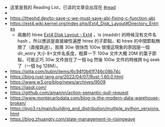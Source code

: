 - 这里是我的 Reading List，已读的文章会出现在 [#read]([[read]])
-
- https://thephd.dev/to-save-c-we-must-save-abi-fixing-c-function-abi
- https://ext4.wiki.kernel.org/index.php/Ext4_Disk_Layout#Directory_Entries
	- 兩層的 htree [Ext4 Disk Layout - Ext4](https://ext4.wiki.kernel.org/index.php/Ext4_Disk_Layout#Directory_Entries) 。ls (readdir) 的時候沒有文件名 hash ，所以應該是直接線性遍歷 htree 的子節點，和 htree 的中間節點無關了（直接跳過）。我猜 30w 很快而 100w 很慢這現象的原因是一個 dir_entry 大小 8+文件名長度，粗算一下 100w 文件大概 20M 的葉子節點，可能正巧 30w 文件放在了一個 bg 然後 100w 文件的時候跨 bg seek 了（一個 bg 128M）。
- https://qiita.com/liubin/items/6c94f0b61f746c08b74c
- https://blog.rust-lang.org/2022/04/07/Rust-1.60.0.html
- https://www.w3.org/blog/news/archives/9509
- https://iasql.com/
- https://github.com/amannn/action-semantic-pull-request
- https://www.montecarlodata.com/blog-is-the-modern-data-warehouse-broken/
- https://pyo3.rs/main/building_and_distribution/multiple_python_versions.html
- https://blog.zhuangty.com/state-management-in-risingwave